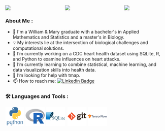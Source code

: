 
<div id="header" style="display: flex; justify-content: center; gap: 20px;">
  <img src="https://i.giphy.com/media/v1.Y2lkPTc5MGI3NjExeDR0dmxmNGlmdTR1NnU5c3J4YWRrMGlvbjl4cWNzYjZ4bHY0cmNiMSZlcD12MV9pbnRlcm5hbF9naWZfYnlfaWQmY3Q9Zw/xdkXW7Scx6gus/giphy.gif" width="260"/>
  <img src="https://i.giphy.com/media/v1.Y2lkPTc5MGI3NjExZ24xdTczNHU5ZXlwOTF5eDdxbWZsdHl1dnp4amUyZ3RxOTQ3c3AxaCZlcD12MV9pbnRlcm5hbF9naWZfYnlfaWQmY3Q9Zw/k2VKaO9QITTLVxtWa1/giphy.gif" width="260"/>
  <img src="https://i.giphy.com/media/v1.Y2lkPTc5MGI3NjExa3pidnl3dnZkNTF0dGhzMXd1MGUwMHoxNTlrcW0zbnJ1ZXE2bmJpYyZlcD12MV9pbnRlcm5hbF9naWZfYnlfaWQmY3Q9Zw/lckhIaarcbT20CXRDo/giphy.gif" width="200"/>
</div>

### About Me :
- 🏫 I'm a William & Mary graduate with a bachelor's in Applied Mathematics and Statistics and a master's in Biology. 
- 💡 My interests lie at the intersection of biological challenges and computational solutions.
- 🔭 I’m currently working on a CDC heart health dataset using SQLite, R, and Python to examine influences on heart attacks.
- 🌱 I’m currently learning to combine statistical, machine learning, and data visualization skills into health data.
- 🤔 I’m looking for help with tmap.
- 📫 How to reach me:  [![Linkedin Badge](https://img.shields.io/badge/-Dorgeix-blue?style=flat&logo=Linkedin&logoColor=white)](https://www.linkedin.com/in/christian-d-orgeix-474a321b5/)

### :hammer_and_wrench: Languages and Tools :
<div>
  <img src="https://github.com/devicons/devicon/blob/master/icons/python/python-original-wordmark.svg" title="Python" **alt="Python" width="60" height="60"/>
  <img src="https://github.com/devicons/devicon/blob/master/icons/r/r-original.svg" title="R" **alt="R" width="60" height="60"/>
  <img src="https://github.com/devicons/devicon/blob/master/icons/sqlite/sqlite-original-wordmark.svg" title="SQLite"  alt="SQLite" width="60" height="60"/>&nbsp;
  <img src="https://github.com/devicons/devicon/blob/master/icons/git/git-original-wordmark.svg" title="Git" **alt="Git" width="60" height="60"/>
  <img src="https://github.com/devicons/devicon/blob/master/icons/tensorflow/tensorflow-original-wordmark.svg" title="Tensorflow" **alt="Tensorflow" width="60" height="60"/>
</div>

<!--
### My Stats :
[![Top Langs](https://github-readme-stats.vercel.app/api/top-langs/?username=chdorgeix1&layout=compact&theme=vision-friendly-dark)](https://github.com/anuraghazra/github-readme-stats)
-->


